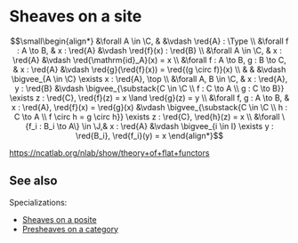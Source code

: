 # Sheaves on a site

$$\small\begin{align*}
    &\forall A \in \C,                     &                                        &\vdash \red{A} : \Type
    \\ &\forall f : A \to B,               & x : \red{A}                            &\vdash \red{f}(x) : \red{B}
    \\ &\forall A \in \C,                  & x : \red{A}                            &\vdash \red{\mathrm{id}_A}(x) = x
    \\ &\forall f : A \to B, g : B \to C,  & x : \red{A}                            &\vdash \red{g}(\red{f}(x)) = \red{(g \circ f)}(x)
    \\ &                                   &                                        &\vdash \bigvee_{A \in \C} \exists x : \red{A}, \top
    \\ &\forall A, B \in \C,               & x : \red{A}, y : \red{B}               &\vdash \bigvee_{\substack{C \in \C \\ f : C \to A \\ g : C \to B}} \exists z : \red{C}, \red{f}(z) = x \land \red{g}(z) = y
    \\ &\forall f, g : A \to B,            & x : \red{A}, \red{f}(x) = \red{g}(x)   &\vdash \bigvee_{\substack{C \in \C \\ h : C \to A \\ f \circ h = g \circ h}} \exists z : \red{C}, \red{h}(z) = x
    \\ &\forall \{f_i : B_i \to A\} \in \J,& x : \red{A}                            &\vdash \bigvee_{i \in I} \exists y : \red{B_i}, \red{f_i}(y) = x
\end{align*}$$

<https://ncatlab.org/nlab/show/theory+of+flat+functors>

## See also

Specializations:
- [Sheaves on a posite](./reference/toposes/sheaf_posite.md)
- [Presheaves on a category](./reference/toposes/presheaf_category.md)
